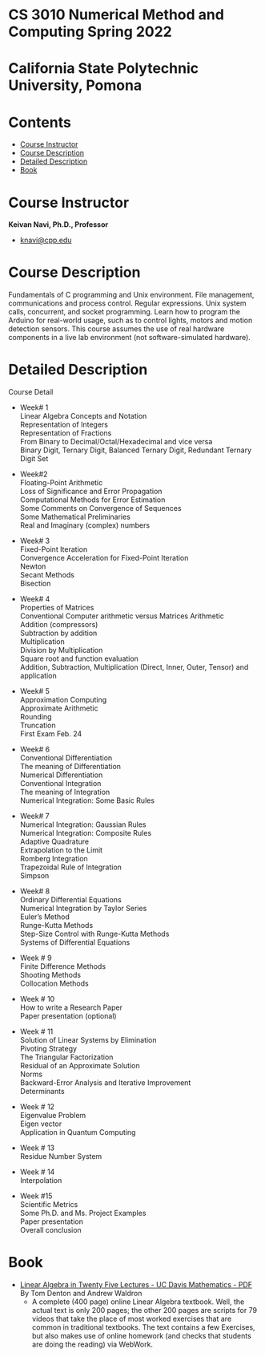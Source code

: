 # CS 3010 Numerical Method and Computing Spring 2022   
# California State Polytechnic University, Pomona  


# Contents

- [Course Instructor](#Course-Instructor)
- [Course Description](#Course-Description)
- [Detailed Description](#Detailed-Description)
- [Book](#Book)  
<!-- - [Code of conduct](#code-of-conduct)
- [Team](#team) -->
# Course Instructor  
**Keivan Navi, Ph.D., Professor**  
* [knavi@cpp.edu](knavi@cpp.edu)  

# Course Description  
Fundamentals of C programming 
and Unix environment. File management, communications and process control. Regular expressions. Unix system calls, concurrent, and socket programming. Learn how to program the Arduino for real-world usage, such as to control lights, motors and motion detection sensors. This course assumes the use of real hardware components in a live lab environment (not software-simulated hardware).   

# Detailed Description  

Course Detail
* Week# 1  
Linear Algebra Concepts and Notation  
Representation of Integers  
Representation of Fractions  
From Binary to Decimal/Octal/Hexadecimal and vice versa  
Binary Digit, Ternary Digit, Balanced Ternary Digit, Redundant Ternary Digit Set  

* Week#2  
Floating-Point Arithmetic  
Loss of Significance and Error Propagation  
Computational Methods for Error Estimation  
Some Comments on Convergence of Sequences  
Some Mathematical Preliminaries  
Real and Imaginary (complex) numbers  

* Week# 3  
Fixed-Point Iteration  
Convergence Acceleration for Fixed-Point Iteration  
Newton  
Secant Methods  
Bisection  

* Week# 4  
Properties of Matrices  
Conventional Computer arithmetic versus Matrices Arithmetic  
Addition (compressors)  
Subtraction by addition  
Multiplication  
Division by Multiplication  
Square root and function evaluation  
Addition, Subtraction, Multiplication (Direct, Inner, Outer, Tensor) and application  

* Week# 5  
Approximation Computing  
Approximate Arithmetic  
Rounding  
Truncation  
First Exam Feb. 24  

* Week# 6  
Conventional Differentiation  
The meaning of Differentiation  
Numerical Differentiation  
Conventional Integration  
The meaning of Integration  
Numerical Integration: Some Basic Rules  

* Week# 7  
Numerical Integration: Gaussian Rules  
Numerical Integration: Composite Rules  
Adaptive Quadrature  
Extrapolation to the Limit  
Romberg Integration  
Trapezoidal Rule of Integration  
Simpson  

* Week# 8  
Ordinary Differential Equations  
Numerical Integration by Taylor Series  
Euler’s Method  
Runge-Kutta Methods  
Step-Size Control with Runge-Kutta Methods  
Systems of Differential Equations  

* Week # 9  
Finite Difference Methods  
Shooting Methods  
Collocation Methods  

* Week # 10  
How to write a Research Paper  
Paper presentation (optional)  

* Week # 11  
Solution of Linear Systems by Elimination  
Pivoting Strategy  
The Triangular Factorization  
Residual of an Approximate Solution  
Norms  
Backward-Error Analysis and Iterative Improvement  
Determinants  

* Week # 12  
Eigenvalue Problem  
Eigen vector  
Application in Quantum Computing  

* Week # 13  
Residue Number System  

* Week # 14  
Interpolation  

* Week #15  
Scientific Metrics  
Some Ph.D. and Ms. Project Examples  
Paper presentation  
Overall conclusion  


# Book  
 * [Linear Algebra in Twenty Five Lectures - UC Davis Mathematics - PDF](https://www.math.ucdavis.edu/~linear/linear.pdf) By Tom Denton and Andrew Waldron
   *  A complete (400 page) online Linear Algebra textbook. Well, the actual text is only 200 pages; the other 200 pages are scripts for 79 videos that take the place of most worked exercises that are common in traditional textbooks. The text contains a few Exercises, but also makes use of online homework (and checks that students are doing the reading) via WebWork.
